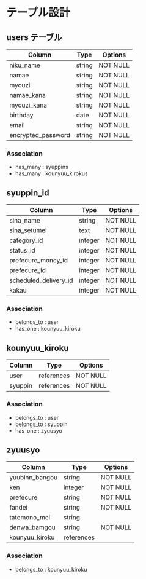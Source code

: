 # テーブル設計

## users テーブル

| Column              | Type   | Options  |
| ------------------- | ------ | -------- |
| niku_name           | string | NOT NULL |
| namae               | string | NOT NULL |
| myouzi              | string | NOT NULL |
| namae_kana          | string | NOT NULL |
| myouzi_kana         | string | NOT NULL |
| birthday            | date   | NOT NULL |
| email               | string | NOT NULL |
| encrypted_password  | string | NOT NULL |

### Association

- has_many : syuppins
- has_many : kounyuu_kirokus

## syuppin_id

| Column                 | Type    | Options  |
| ---------------------- | ------- | -------- |
| sina_name              | string  | NOT NULL |
| sina_setumei           | text    | NOT NULL |
| category_id            | integer | NOT NULL |
| status_id              | integer | NOT NULL |
| prefecure_money_id     | integer | NOT NULL |
| prefecure_id           | integer | NOT NULL |
| scheduled_delivery_id  | integer | NOT NULL |
| kakau                  | integer | NOT NULL |

### Association

- belongs_to : user
- has_one    : kounyuu_kiroku

## kounyuu_kiroku

| Column  | Type       | Options  |
| ------- | ---------- | -------- |
| user    | references | NOT NULL |
| syuppin | references | NOT NULL |

### Association

- belongs_to : user
- belongs_to : syuppin
- has_one    : zyuusyo

## zyuusyo

| Column         | Type       | Options  |
| -------------- | ---------- | -------- |
| yuubinn_bangou | string     | NOT NULL |
| ken            | integer    | NOT NULL |
| prefecure      | string     | NOT NULL |
| fandei         | string     | NOT NULL |
| tatemono_mei   | string     |          |
| denwa_bamgou   | string     | NOT NULL |
| kounyuu_kiroku | references |
### Association

- belongs_to : kounyuu_kiroku